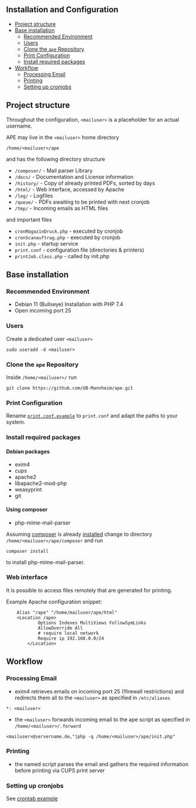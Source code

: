 Installation and Configuration
------------------------------

<!-- BEGIN-MARKDOWN-TOC -->
* [Project structure](#project-structure)
* [Base installation](#base-installation)
	* [Recommended Environment](#recommended-environment)
	* [Users](#users)
	* [Clone the `ape` Repository](#clone-the-ape-repository)
	* [Print Configuration](#print-configuration)
	* [Install required packages](#install-required-packages)
* [Workflow](#workflow)
	* [Processing Email](#processing-email)
	* [Printing](#printing)
	* [Setting up cronjobs](#setting-up-cronjobs)

<!-- END-MARKDOWN-TOC -->

## Project structure

Throughout the configuration, `<mailuser>` is a placeholder for an
actual username.

APE may live in the `<mailuser>` home directory

`/home/<mailuser>/ape`

and has the following directory structure

* `/composer/`    -   Mail parser Library
* `/docs/`        -   Documentation and License information
* `/history/`     -   Copy of already printed PDFs, sorted by days
* `/html/`        -   Web interface, accessed by Apache
* `/log/`         -   Logfiles
* `/queue/`       -   PDFs awaiting to be printed with next cronjob
* `/tmp/`         -   Incoming emails as HTML files

and important files

* `cronMagazinDruck.php`  -   executed by cronjob
* `cronScanauftrag.php`   -   executed by cronjob
* `init.php`              -   startup service
* `print.conf`            -   configuration file (directories & printers)
* `printJob.class.php`    -   called by init.php

## Base installation

### Recommended Environment

- Debian 11 (Bullseye) Installation with PHP 7.4
- Open incoming port 25

### Users

Create a dedicated user `<mailuser>`

```
sudo useradd -d <mailuser>
```

### Clone the `ape` Repository
Inside `/home/<mailuser>/` run

```
git clone https://github.com/UB-Mannheim/ape.git
```

### Print Configuration

Rename [`print.conf.example`](./print.conf.example) to `print.conf`
and adapt the paths to your system.

### Install required packages

#### Debian packages

- exim4
- cups
- apache2
- libapache2-mod-php
- weasyprint
- git

#### Using composer
- php-mime-mail-parser

Assuming [composer](https://getcomposer.org) is already 
[installed](https://getcomposer.org/doc/00-intro.md) change to 
directory `/home/<mailuser>/ape/composer` and run

```
composer install
```

to install php-mime-mail-parser.

### Web interface

It is possible to access files remotely that are generated for printing.

Example Apache configuration snippet:

```
	Alias "/ape" "/home/mailuser/ape/html"
	<Location /ape>
        	Options Indexes MultiViews FollowSymLinks
        	AllowOverride All
            # require local network
        	Require ip 192.168.0.0/24
    	</Location>
```

## Workflow

### Processing Email
- exim4 retrieves emails on incoming port 25 (!firewall restrictions)
  and redirects them all to the `<mailuser>` as specified in `/etc/aliases`

```
*: <mailuser>
```

- the `<mailuser>` forwards incoming email to the ape script as specified
  in `/home/<mailuser>/.forward`

```
<mailuser>@servername.de,"|php -q /home/<mailuser>/ape/init.php"
```

### Printing

- the named script parses the email and gathers the required
  information before printing via CUPS print server

### Setting up cronjobs

See [crontab example](./examples/config/crontab.debian)
